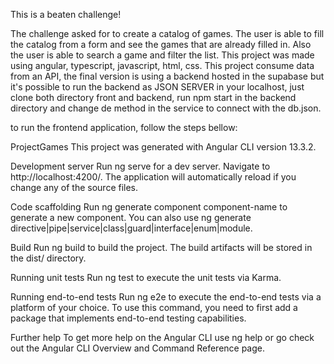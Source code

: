 This is a beaten challenge!

The challenge asked for to create a catalog of games. The user is able to fill the catalog from a form and see the games that are already filled in. 
Also the user is able to search a game and filter the list. This project was made using angular, typescript, javascript, html, css. This project consume 
data from an API, the final version is using a backend hosted in the supabase but it's possible to run the backend as JSON SERVER in your localhost, just clone 
both directory front and backend, run npm start in the backend directory and change de method in the service to connect with the db.json.

to run the frontend application, follow the steps bellow:

ProjectGames This project was generated with Angular CLI version 13.3.2.

Development server Run ng serve for a dev server. Navigate to http://localhost:4200/. The application will automatically reload if you change any of the source files.

Code scaffolding Run ng generate component component-name to generate a new component. You can also use ng generate directive|pipe|service|class|guard|interface|enum|module.

Build Run ng build to build the project. The build artifacts will be stored in the dist/ directory.

Running unit tests Run ng test to execute the unit tests via Karma.

Running end-to-end tests Run ng e2e to execute the end-to-end tests via a platform of your choice. To use this command, you need to first add a package that implements end-to-end testing capabilities.

Further help To get more help on the Angular CLI use ng help or go check out the Angular CLI Overview and Command Reference page.
